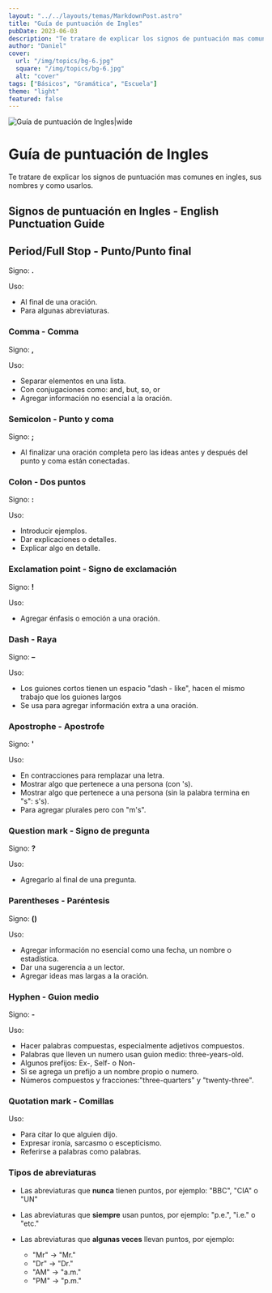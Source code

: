 ```yaml
---
layout: "../../layouts/temas/MarkdownPost.astro"
title: "Guía de puntuación de Ingles"
pubDate: 2023-06-03
description: "Te tratare de explicar los signos de puntuación mas comunes en ingles, sus nombres y como usarlos."
author: "Daniel"
cover:
  url: "/img/topics/bg-6.jpg"
  square: "/img/topics/bg-6.jpg"
  alt: "cover"
tags: ["Básicos", "Gramática", "Escuela"]
theme: "light"
featured: false
---
```


![Guía de puntuación de Ingles|wide](/img/topics/bg-6.jpg)

# Guía de puntuación de Ingles

Te tratare de explicar los signos de puntuación mas comunes en ingles, sus nombres y como usarlos.

## Signos de puntuación en Ingles - English Punctuation Guide

## Period/Full Stop - Punto/Punto final

Signo: **.**

Uso:

- Al final de una oración.
- Para algunas abreviaturas.

### Comma - Comma

Signo: **,**

Uso:

- Separar elementos en una lista.
- Con conjugaciones como: and, but, so, or
- Agregar información no esencial a la oración.

### Semicolon - Punto y coma

Signo: **;**

- Al finalizar una oración completa pero las ideas antes y después del punto y coma están conectadas.

### Colon - Dos puntos

Signo: **:**

Uso:

- Introducir ejemplos.
- Dar explicaciones o detalles.
- Explicar algo en detalle.

### Exclamation point - Signo de exclamación

Signo: **!**

Uso:

- Agregar énfasis o emoción a una oración.

### Dash - Raya

Signo: **–**

Uso:

- Los guiones cortos tienen un espacio "dash - like", hacen el mismo trabajo que los guiones largos
- Se usa para agregar información extra a una oración.

### Apostrophe - Apostrofe

Signo: **'**

Uso:

- En contracciones para remplazar una letra.
- Mostrar algo que pertenece a una persona (con 's).
- Mostrar algo que pertenece a una persona (sin la palabra termina en "s": s's).
- Para agregar plurales pero con "m's".

### Question mark - Signo de pregunta

Signo: **?**

Uso:

- Agregarlo al final de una pregunta.

### Parentheses - Paréntesis

Signo: **()**

Uso:

- Agregar información no esencial como una fecha, un nombre o estadística.
- Dar una sugerencia a un lector.
- Agregar ideas mas largas a la oración.

### Hyphen - Guion medio

Signo: **-**

Uso:

- Hacer palabras compuestas, especialmente adjetivos compuestos.
- Palabras que lleven un numero usan guion medio: three-years-old.
- Algunos prefijos: Ex-, Self- o Non-
- Si se agrega un prefijo a un nombre propio o numero.
- Números compuestos y fracciones:"three-quarters" y "twenty-three".

### Quotation mark - Comillas

Uso:

- Para citar lo que alguien dijo.
- Expresar ironía, sarcasmo o escepticismo.
- Referirse a palabras como palabras.

### Tipos de abreviaturas

- Las abreviaturas que **nunca** tienen puntos, por ejemplo: "BBC", "CIA" o "UN"

- Las abreviaturas que **siempre** usan puntos, por ejemplo: "p.e.", "i.e." o "etc."

- Las abreviaturas que **algunas veces** llevan puntos, por ejemplo:
  - "Mr" → "Mr."
  - "Dr" → "Dr."
  - "AM" → "a.m."
  - "PM" → "p.m."
